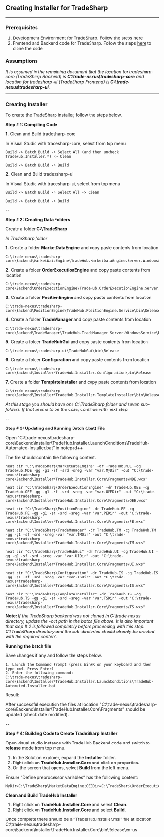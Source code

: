 ## **Creating Installer for TradeSharp** ##

***

### Prerequisites ###
1. Development Environment for TradeSharp. Follow the steps [here](https://github.com/trade-nexus/tradesharp-core#installation)
2. Frontend and Backend code for TradeSharp. Follow the steps [here](https://github.com/trade-nexus/tradesharp-core#code-cloning) to clone the code


### Assumptions ###

_It is assumed in the remaining document that the location for tradesharp-core (TradeSharp Backend) is **C:\trade-nexus\tradesharp-core** and location for tradesharp-ui (TradeSharp Frontend) is **C:\trade-nexus\tradesharp-ui**._ 

***

### Creating Installer ###

To create the TradeSharp installer, follow the steps below.

**Step # 1: Compiling Code**

**1.** Clean and Build tradesharp-core

In Visual Studio with tradesharp-core, select from top menu 

```
Build -> Batch Build -> Select All (and then uncheck TradeHub.Installer.*) -> Clean

Build -> Batch Build -> Build
```

**2.** Clean and Build tradessharp-ui

In Visual Studio with tradesharp-ui, select from top menu 

```
Build -> Batch Build -> Select All -> Clean

Build -> Batch Build -> Build
```

--

**Step # 2: Creating Data Folders**

Create a folder **C:\TradeSharp**

*In TradeSharp folder*

**1.**  Create a folder **MarketDataEngine** and copy paste contents from location

```
C:\trade-nexus\tradesharp-core\Backend\MarketDataEngine\TradeHub.MarketDataEngine.Server.WindowsService\bin\Release
```

**2.**  Create a folder **OrderExecutionEngine** and copy paste contents from location

```
C:\trade-nexus\tradesharp-core\Backend\OrderExecutionEngine\TradeHub.OrderExecutionEngine.Server.WindowsService\bin\Release
```

**3.**  Create a folder **PositionEngine** and copy paste contents from location

```
C:\trade-nexus\tradesharp-core\Backend\PositionEngine\TradeHub.PositionEngine.Service\bin\Release
```

**4.**  Create a folder **TradeManager** and copy paste contents from location

```
C:\trade-nexus\tradesharp-core\Backend\TradeManager\TradeHub.TradeManager.Server.WindowsService\bin\Release
```

**5.**  Create a folder **TradeHubGui** and copy paste contents from location

```
C:\trade-nexus\tradesharp-ui\TradeHubGui\bin\Release
```

**6.**  Create a folder **Configuration** and copy paste contents from location

```
C:\trade-nexus\tradesharp-core\Backend\Installer\TradeHub.Installer.Configuration\bin\Release
```

**7.**  Create a folder **TemplateInstaller** and copy paste contents from location

```
C:\trade-nexus\tradesharp-core\Backend\Installer\TradeHub.Installer.TemplateInstaller\bin\Release
```

*At this stage you should have one C:\TradeSharp folder and seven sub-folders. If that seems to be the case, continue with next step.* 

--

**Step # 3: Updating and Running Batch (.bat) File**

Open "C:\trade-nexus\tradesharp-core\Backend\Installer\TradeHub.Installer.LaunchConditions\TradeHub-Automated-Installer.bat" in notepad++

The file should contain the following content.

```
heat dir "C:\TradeSharp\MarketDataEngine" -dr TradeHub.MDE -cg TradeHub.MDE -gg -g1 -sf -srd -sreg -var "var.MyDir" -out "C:\trade-nexus\tradesharp-core\Backend\Installer\TradeHub.Installer.Core\Fragments\MDE.wxs"

heat dir "C:\TradeSharp\OrderExecutionEngine" -dr TradeHub.OEE -cg TradeHub.OEE -gg -g1 -sf -srd -sreg -var "var.OEEDir" -out "C:\trade-nexus\tradesharp-core\Backend\Installer\TradeHub.Installer.Core\Fragments\OEE.wxs"

heat dir "C:\TradeSharp\PositionEngine" -dr TradeHub.PE -cg TradeHub.PE -gg -g1 -sf -srd -sreg -var "var.PEDir" -out "C:\trade-nexus\tradesharp-core\Backend\Installer\TradeHub.Installer.Core\Fragments\PE.wxs"

heat dir "C:\TradeSharp\TradeManager" -dr TradeHub.TM -cg TradeHub.TM -gg -g1 -sf -srd -sreg -var "var.TMDir" -out "C:\trade-nexus\tradesharp-core\Backend\Installer\TradeHub.Installer.Core\Fragments\TM.wxs"

heat dir "C:\TradeSharp\TradeHubGui" -dr TradeHub.UI -cg TradeHub.UI -gg -g1 -sf -srd -sreg -var "var.UIDir" -out "C:\trade-nexus\tradesharp-core\Backend\Installer\TradeHub.Installer.Core\Fragments\UI.wxs"

heat dir "C:\TradeSharp\Configuration" -dr TradeHub.IS -cg TradeHub.IS -gg -g1 -sf -srd -sreg -var "var.ISDir" -out "C:\trade-nexus\tradesharp-core\Backend\Installer\TradeHub.Installer.Core\Fragments\IS.wxs"

heat dir "C:\TradeSharp\TemplateInstaller" -dr TradeHub.TS -cg TradeHub.TS -gg -g1 -sf -srd -sreg -var "var.TSDir" -out "C:\trade-nexus\tradesharp-core\Backend\Installer\TradeHub.Installer.Core\Fragments\TS.wxs"
```
**Note:** _If the TradeSharp backend was not cloned in C:\trade-nexus directory, update the -out path in the batch file above. It is also important that step # 2 is followed completely before proceeding with this step. C:\TradeSharp directory and the sub-dirctories should already be created with the required content._ 

 
**Running the batch file**

Save changes if any and follow the steps below.  

```
1. Launch the Command Prompt (press Win+R on your keyboard and then type cmd. Press Enter)
2. Enter the following command:
C:\trade-nexus\tradesharp-core\Backend\Installer\TradeHub.Installer.LaunchConditions\TradeHub-Automated-Installer.bat
```

Result:

After successful execution the files at location "C:\trade-nexus\tradesharp-core\Backend\Installer\TradeHub.Installer.Core\Fragments” should be updated (check date modified).

--

**Step # 4: Building Code to Create TradeSharp Installer**

Open visual studio instance with TradeHub Backend code and switch to **release** mode from top menu.

1. In the Solution explorer, expand the **Installer** folder.
1. Right click on **TradeHub.Installer.Core** and click on properties.
1. On the screen that opens, select **Build** from the left menu.

Ensure “Define preprocessor variables” has the following content:

```
MyDir=C:\TradeSharp\MarketDataEngine;OEEDir=C:\TradeSharp\OrderExecutionEngine;PEDir=C:\TradeSharp\PositionEngine;UIDir=C:\TradeSharp\TradeHubGui;ISDir=C:\TradeSharp\Configuration;TMDir=C:\TradeSharp\TradeManager;TSDir=C:\TradeSharp\TemplateInstaller;
```

**Clean and Build TradeHub Installer**

1. Right click on **TradeHub.Installer.Core** and select **Clean**.
1. Right click on **TradeHub.Installer.Core** and select **Build**.

Once complete there should be a “TradeHub.Installer.msi” file at location 
C:\trade-nexus\tradesharp-core\Backend\Installer\TradeHub.Installer.Core\bin\Release\en-us

